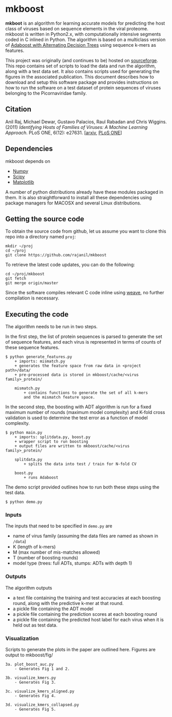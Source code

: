 # mkboost 

**mkboot** is an algorithm for learning accurate models for predicting the host class of
viruses based on sequence elements in the viral proteome. mkboost is written in Python2.x,
with computationally intensive segments coded in C inlined in Python.
The algorithm is based on a multiclass version of [Adaboost with Alternating Decision Trees](http://cseweb.ucsd.edu/~yfreund/papers/atrees.pdf) 
using sequence k-mers as features.

This project was originally (and continues to be) hosted on [sourceforge](http://mkboost.sourceforge.net/).
This repo contains set of scripts to load the data and run the algorithm, along with a test data set. 
It also contains scripts used for generating the figures in the associated publication. 
This document describes how to download and setup this software package and provides 
instructions on how to run the software on a test dataset of protein sequences of viruses
belonging to the Picornaviridae family.

## Citation

Anil Raj, Michael Dewar, Gustavo Palacios, Raul Rabadan and Chris Wiggins. (2011) *Identifying
Hosts of Families of Viruses: A Machine Learning Approach.* PLoS ONE, 6(12): e27631.
[[arxiv](http://arxiv.org/abs/1105.5821), 
[PLoS ONE](http://www.plosone.org/article/info%3Adoi%2F10.1371%2Fjournal.pone.0027631)]

## Dependencies

mkboost depends on 
+ [Numpy](http://www.numpy.org/)
+ [Scipy](http://www.scipy.org/)
+ [Matplotlib](http://www.matplotlib.org/)

A number of python distributions already have these modules packaged in them. It is also
straightforward to install all these dependencies using package managers for MACOSX 
and several Linux distributions.

## Getting the source code

To obtain the source code from github, let us assume you want to clone this repo into a
directory named `proj`:

    mkdir ~/proj
    cd ~/proj
    git clone https://github.com/rajanil/mkboost

To retrieve the latest code updates, you can do the following:

    cd ~/proj/mkboost
    git fetch
    git merge origin/master

Since the software compiles relevant C code inline using [weave](http://docs.scipy.org/doc/scipy-0.14.0/reference/tutorial/weave.html), 
no further compilation is necessary.

## Executing the code

The algorithm needs to be run in two steps. 

In the first step, the list of protein sequences
is parsed to generate the set of sequence features, and each virus is represented
in terms of counts of these sequence features. 

    $ python generate_features.py
        + imports: mismatch.py
        + generates the feature space from raw data in <project path>/data/
        + pre-processed data is stored in mkboost/cache/<virus family>_protein/

        mismatch.py
            + contains functions to generate the set of all k-mers
            and the mismatch feature space.

In the second step, the boosting with ADT
algorithm is run for a fixed maximum number of rounds (maximum model complexity) and
K-fold cross validation is used to determine the test error as a function of
model complexity.

    $ python main.py
        + imports: splitdata.py, boost.py
        + wrapper script to run boosting
        + output files are written to mkboost/cache/<virus family>_protein/

        splitdata.py
            + splits the data into test / train for N-fold CV

        boost.py
            + runs Adaboost

The demo script provided outlines how to run both these steps using the test data.

    $ python demo.py

### Inputs

The inputs that need to be specified in `demo.py` are
+   name of virus family (assuming the data files are named as shown in `/data`)
+   K (length of k-mers)
+   M (max number of mis-matches allowed)
+   T (number of boosting rounds)
+   model type (trees: full ADTs, stumps: ADTs with depth 1)

### Outputs

The algorithm outputs
+   a text file containing the training and test accuracies at each boosting
    round, along with the predictive k-mer at that round.
+   a pickle file containing the ADT model
+   a pickle file containing the prediction scores at each boosting round
+   a pickle file containing the predicted host label for each virus
    when it is held out as test data.

### Visualization

Scripts to generate the plots in the paper are outlined here.
Figures are output to mkboost/fig/

    3a. plot_boost_auc.py
        - Generates Fig 1 and 2.

    3b. visualize_kmers.py
        - Generates Fig 3.

    3c. visualize_kmers_aligned.py
        - Generates Fig 4.

    3d. visualize_kmers_collapsed.py
        - Generates Fig 5.
